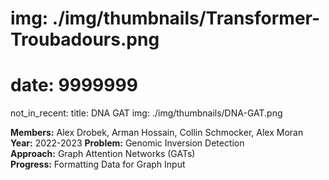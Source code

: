# img: ./img/thumbnails/Transformer-Troubadours.png

# date: 9999999

not_in_recent:
title: DNA GAT
img: ./img/thumbnails/DNA-GAT.png

**Members:** Alex Drobek, Arman Hossain, Collin Schmocker, Alex Moran<br/>
**Year:** 2022-2023
**Problem:​** Genomic Inversion Detection​<br/>
**Approach:​** Graph Attention Networks (GATs)​<br/>
**Progress:​** Formatting Data for Graph Input​<br/>
